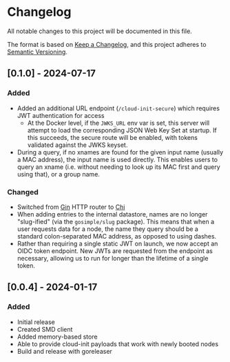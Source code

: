 # Changelog

All notable changes to this project will be documented in this file.

The format is based on [Keep a Changelog](https://keepachangelog.com/en/1.0.0/),
and this project adheres to [Semantic Versioning](https://semver.org/spec/v2.0.0.html).

## [0.1.0] - 2024-07-17

### Added

- Added an additional URL endpoint (`/cloud-init-secure`) which requires JWT authentication for access
  - At the Docker level, if the `JWKS_URL` env var is set, this server will attempt to load the corresponding JSON Web Key Set at startup.
    If this succeeds, the secure route will be enabled, with tokens validated against the JWKS keyset.
- During a query, if no xnames are found for the given input name (usually a MAC address), the input name is used directly.
  This enables users to query an xname (i.e. without needing to look up its MAC first and query using that), or a group name.

### Changed

- Switched from [Gin](https://github.com/gin-gonic/gin) HTTP router to [Chi](https://github.com/go-chi/chi)
- When adding entries to the internal datastore, names are no longer "slug-ified" (via the `gosimple/slug` package).
  This means that when a user requests data for a node, the name they query should be a standard colon-separated MAC address, as opposed to using dashes.
- Rather than requiring a single static JWT on launch, we now accept an OIDC token endpoint. New JWTs are requested from the endpoint as necessary, allowing us to run for longer than the lifetime of a single token.

## [0.0.4] - 2024-01-17

### Added

- Initial release
- Created SMD client
- Added memory-based store
- Able to provide cloud-init payloads that work with newly booted nodes
- Build and release with goreleaser
